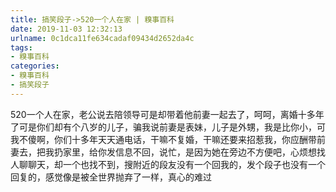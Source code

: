 ```yaml
---
title: 搞笑段子->520一个人在家 | 糗事百科
date: 2019-11-03 12:32:13
urlname: 0c1dca11fe634cadaf09434d2652da4c
tags: 
- 糗事百科
categories:
- 糗事百科
- 搞笑段子
---
```

520一个人在家，老公说去陪领导可是却带着他前妻一起去了，呵呵，离婚十多年了可是你们却有个八岁的儿子，骗我说前妻是表妹，儿子是外甥，我是比你小，可我不傻啊，你们十多年天天通电话，干嘛不复婚，干嘛还要来招惹我，你应酬带前妻去，把我扔家里，给你发信息不回，说忙，是因为她在旁边不方便吧，心烦想找人聊聊天，却一个也找不到，搜附近的段友没有一个回我的，发个段子也没有一个回复的，感觉像是被全世界抛弃了一样，真心的难过



